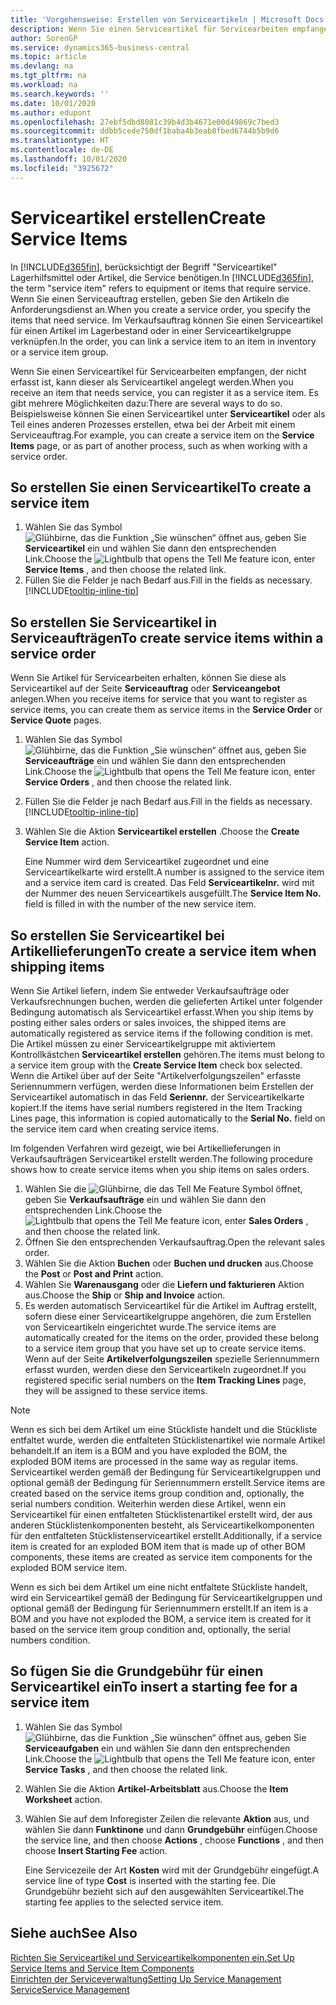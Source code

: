 ```yaml
---
title: 'Vorgehensweise: Erstellen von Serviceartikeln | Microsoft Docs'
description: Wenn Sie einen Serviceartikel für Servicearbeiten empfangen, der nicht erfasst ist, kann dieser als Serviceartikel angelegt werden.
author: SorenGP
ms.service: dynamics365-business-central
ms.topic: article
ms.devlang: na
ms.tgt_pltfrm: na
ms.workload: na
ms.search.keywords: ''
ms.date: 10/01/2020
ms.author: edupont
ms.openlocfilehash: 27ebf5dbd8081c39b4d3b4671e00d49869c7bed3
ms.sourcegitcommit: ddbb5cede750df1baba4b3eab8fbed6744b5b9d6
ms.translationtype: HT
ms.contentlocale: de-DE
ms.lasthandoff: 10/01/2020
ms.locfileid: "3925672"
---
```

# <a name="create-service-items"></a><span data-ttu-id="98f9d-103">Serviceartikel erstellen</span><span class="sxs-lookup"><span data-stu-id="98f9d-103">Create Service Items</span></span>
<span data-ttu-id="98f9d-104">In [!INCLUDE[d365fin](includes/d365fin_md.md)], berücksichtigt der Begriff "Serviceartikel" Lagerhilfsmittel oder Artikel, die Service benötigen.</span><span class="sxs-lookup"><span data-stu-id="98f9d-104">In [!INCLUDE[d365fin](includes/d365fin_md.md)], the term "service item" refers to equipment or items that require service.</span></span> <span data-ttu-id="98f9d-105">Wenn Sie einen Serviceauftrag erstellen, geben Sie den Artikeln die Anforderungsdienst an.</span><span class="sxs-lookup"><span data-stu-id="98f9d-105">When you create a service order, you specify the items that need service.</span></span> <span data-ttu-id="98f9d-106">Im Verkaufsauftrag können Sie einen Serviceartikel für einen Artikel im Lagerbestand oder in einer Serviceartikelgruppe verknüpfen.</span><span class="sxs-lookup"><span data-stu-id="98f9d-106">In the order, you can link a service item to an item in inventory or a service item group.</span></span>    

<span data-ttu-id="98f9d-107">Wenn Sie einen Serviceartikel für Servicearbeiten empfangen, der nicht erfasst ist, kann dieser als Serviceartikel angelegt werden.</span><span class="sxs-lookup"><span data-stu-id="98f9d-107">When you receive an item that needs service, you can register it as a service item.</span></span> <span data-ttu-id="98f9d-108">Es gibt mehrere Möglichkeiten dazu:</span><span class="sxs-lookup"><span data-stu-id="98f9d-108">There are several ways to do so.</span></span> <span data-ttu-id="98f9d-109">Beispielsweise können Sie einen Serviceartikel unter **Serviceartikel** oder als Teil eines anderen Prozesses erstellen, etwa bei der Arbeit mit einem Serviceauftrag.</span><span class="sxs-lookup"><span data-stu-id="98f9d-109">For example, you can create a service item on the **Service Items** page, or as part of another process, such as when working with a service order.</span></span>   

## <a name="to-create-a-service-item"></a><span data-ttu-id="98f9d-110">So erstellen Sie einen Serviceartikel</span><span class="sxs-lookup"><span data-stu-id="98f9d-110">To create a service item</span></span>  
1. <span data-ttu-id="98f9d-111">Wählen Sie das Symbol ![Glühbirne, das die Funktion „Sie wünschen“ öffnet](media/ui-search/search_small.png "Was möchten Sie tun?") aus, geben Sie **Serviceartikel** ein und wählen Sie dann den entsprechenden Link.</span><span class="sxs-lookup"><span data-stu-id="98f9d-111">Choose the ![Lightbulb that opens the Tell Me feature](media/ui-search/search_small.png "Tell me what you want to do") icon, enter **Service Items** , and then choose the related link.</span></span>
2. <span data-ttu-id="98f9d-112">Füllen Sie die Felder je nach Bedarf aus.</span><span class="sxs-lookup"><span data-stu-id="98f9d-112">Fill in the fields as necessary.</span></span> [!INCLUDE[tooltip-inline-tip](includes/tooltip-inline-tip_md.md)]  

## <a name="to-create-service-items-within-a-service-order"></a><span data-ttu-id="98f9d-113">So erstellen Sie Serviceartikel in Serviceaufträgen</span><span class="sxs-lookup"><span data-stu-id="98f9d-113">To create service items within a service order</span></span>  
<span data-ttu-id="98f9d-114">Wenn Sie Artikel für Servicearbeiten erhalten, können Sie diese als Serviceartikel auf der Seite **Serviceauftrag** oder **Serviceangebot** anlegen.</span><span class="sxs-lookup"><span data-stu-id="98f9d-114">When you receive items for service that you want to register as service items, you can create them as service items in the **Service Order** or **Service Quote** pages.</span></span>  

1. <span data-ttu-id="98f9d-115">Wählen Sie das Symbol ![Glühbirne, das die Funktion „Sie wünschen“ öffnet](media/ui-search/search_small.png "Was möchten Sie tun?") aus, geben Sie **Serviceaufträge** ein und wählen Sie dann den entsprechenden Link.</span><span class="sxs-lookup"><span data-stu-id="98f9d-115">Choose the ![Lightbulb that opens the Tell Me feature](media/ui-search/search_small.png "Tell me what you want to do") icon, enter **Service Orders** , and then choose the related link.</span></span>  
2. <span data-ttu-id="98f9d-116">Füllen Sie die Felder je nach Bedarf aus.</span><span class="sxs-lookup"><span data-stu-id="98f9d-116">Fill in the fields as necessary.</span></span> [!INCLUDE[tooltip-inline-tip](includes/tooltip-inline-tip_md.md)]  
3. <span data-ttu-id="98f9d-117">Wählen Sie die Aktion **Serviceartikel erstellen** .</span><span class="sxs-lookup"><span data-stu-id="98f9d-117">Choose the **Create Service Item** action.</span></span>  

    <span data-ttu-id="98f9d-118">Eine Nummer wird dem Serviceartikel zugeordnet und eine Serviceartikelkarte wird erstellt.</span><span class="sxs-lookup"><span data-stu-id="98f9d-118">A number is assigned to the service item and a service item card is created.</span></span> <span data-ttu-id="98f9d-119">Das Feld **Serviceartikelnr.** wird mit der Nummer des neuen Serviceartikels ausgefüllt.</span><span class="sxs-lookup"><span data-stu-id="98f9d-119">The **Service Item No.** field is filled in with the number of the new service item.</span></span>

## <a name="to-create-a-service-item-when-shipping-items"></a><span data-ttu-id="98f9d-120">So erstellen Sie Serviceartikel bei Artikellieferungen</span><span class="sxs-lookup"><span data-stu-id="98f9d-120">To create a service item when shipping items</span></span>  
<span data-ttu-id="98f9d-121">Wenn Sie Artikel liefern, indem Sie entweder Verkaufsaufträge oder Verkaufsrechnungen buchen, werden die gelieferten Artikel unter folgender Bedingung automatisch als Serviceartikel erfasst.</span><span class="sxs-lookup"><span data-stu-id="98f9d-121">When you ship items by posting either sales orders or sales invoices, the shipped items are automatically registered as service items if the following condition is met.</span></span> <span data-ttu-id="98f9d-122">Die Artikel müssen zu einer Serviceartikelgruppe mit aktiviertem Kontrollkästchen **Serviceartikel erstellen** gehören.</span><span class="sxs-lookup"><span data-stu-id="98f9d-122">The items must belong to a service item group with the **Create Service Item** check box selected.</span></span> <span data-ttu-id="98f9d-123">Wenn die Artikel über auf der Seite "Artikelverfolgungszeilen" erfasste Seriennummern verfügen, werden diese Informationen beim Erstellen der Serviceartikel automatisch in das Feld **Seriennr.** der Serviceartikelkarte kopiert.</span><span class="sxs-lookup"><span data-stu-id="98f9d-123">If the items have serial numbers registered in the Item Tracking Lines page, this information is copied automatically to the **Serial No.** field on the service item card when creating service items.</span></span>  

<span data-ttu-id="98f9d-124">Im folgenden Verfahren wird gezeigt, wie bei Artikellieferungen in Verkaufsaufträgen Serviceartikel erstellt werden.</span><span class="sxs-lookup"><span data-stu-id="98f9d-124">The following procedure shows how to create service items when you ship items on sales orders.</span></span>  

1. <span data-ttu-id="98f9d-125">Wählen Sie die ![Glühbirne, die das Tell Me Feature](media/ui-search/search_small.png "Was möchten Sie tun?") Symbol öffnet, geben Sie **Verkaufsaufträge** ein und wählen Sie dann den entsprechenden Link.</span><span class="sxs-lookup"><span data-stu-id="98f9d-125">Choose the ![Lightbulb that opens the Tell Me feature](media/ui-search/search_small.png "Tell me what you want to do") icon, enter **Sales Orders** , and then choose the related link.</span></span>  
2. <span data-ttu-id="98f9d-126">Öffnen Sie den entsprechenden Verkaufsauftrag.</span><span class="sxs-lookup"><span data-stu-id="98f9d-126">Open the relevant sales order.</span></span>  
3. <span data-ttu-id="98f9d-127">Wählen Sie die Aktion **Buchen** oder **Buchen und drucken** aus.</span><span class="sxs-lookup"><span data-stu-id="98f9d-127">Choose the **Post** or **Post and Print** action.</span></span>  
4. <span data-ttu-id="98f9d-128">Wählen Sie **Warenausgang** oder die **Liefern und fakturieren** Aktion aus.</span><span class="sxs-lookup"><span data-stu-id="98f9d-128">Choose the **Ship** or **Ship and Invoice** action.</span></span>  
5. <span data-ttu-id="98f9d-129">Es werden automatisch Serviceartikel für die Artikel im Auftrag erstellt, sofern diese einer Serviceartikelgruppe angehören, die zum Erstellen von Serviceartikeln eingerichtet wurde.</span><span class="sxs-lookup"><span data-stu-id="98f9d-129">The service items are automatically created for the items on the order, provided these belong to a service item group that you have set up to create service items.</span></span> <span data-ttu-id="98f9d-130">Wenn auf der Seite **Artikelverfolgungszeilen** spezielle Seriennummern erfasst wurden, werden diese den Serviceartikeln zugeordnet.</span><span class="sxs-lookup"><span data-stu-id="98f9d-130">If you registered specific serial numbers on the **Item Tracking Lines** page, they will be assigned to these service items.</span></span>  

> [!NOTE]  
>  <span data-ttu-id="98f9d-131">Wenn es sich bei dem Artikel um eine Stückliste handelt und die Stückliste entfaltet wurde, werden die entfalteten Stücklistenartikel wie normale Artikel behandelt.</span><span class="sxs-lookup"><span data-stu-id="98f9d-131">If an item is a BOM and you have exploded the BOM, the exploded BOM items are processed in the same way as regular items.</span></span> <span data-ttu-id="98f9d-132">Serviceartikel werden gemäß der Bedingung für Serviceartikelgruppen und optional gemäß der Bedingung für Seriennummern erstellt.</span><span class="sxs-lookup"><span data-stu-id="98f9d-132">Service items are created based on the service items group condition and, optionally, the serial numbers condition.</span></span> <span data-ttu-id="98f9d-133">Weiterhin werden diese Artikel, wenn ein Serviceartikel für einen entfalteten Stücklistenartikel erstellt wird, der aus anderen Stücklistenkomponenten besteht, als Serviceartikelkomponenten für den entfalteten Stücklistenserviceartikel erstellt.</span><span class="sxs-lookup"><span data-stu-id="98f9d-133">Additionally, if a service item is created for an exploded BOM item that is made up of other BOM components, these items are created as service item components for the exploded BOM service item.</span></span>  
>   
>  <span data-ttu-id="98f9d-134">Wenn es sich bei dem Artikel um eine nicht entfaltete Stückliste handelt, wird ein Serviceartikel gemäß der Bedingung für Serviceartikelgruppen und optional gemäß der Bedingung für Seriennummern erstellt.</span><span class="sxs-lookup"><span data-stu-id="98f9d-134">If an item is a BOM and you have not exploded the BOM, a service item is created for it based on the service item group condition and, optionally, the serial numbers condition.</span></span>  

## <a name="to-insert-a-starting-fee-for-a-service-item"></a><span data-ttu-id="98f9d-135">So fügen Sie die Grundgebühr für einen Serviceartikel ein</span><span class="sxs-lookup"><span data-stu-id="98f9d-135">To insert a starting fee for a service item</span></span>
1. <span data-ttu-id="98f9d-136">Wählen Sie das Symbol ![Glühbirne, das die Funktion „Sie wünschen“ öffnet](media/ui-search/search_small.png "Was möchten Sie tun?") aus, geben Sie **Serviceaufgaben** ein und wählen Sie dann den entsprechenden Link.</span><span class="sxs-lookup"><span data-stu-id="98f9d-136">Choose the ![Lightbulb that opens the Tell Me feature](media/ui-search/search_small.png "Tell me what you want to do") icon, enter **Service Tasks** , and then choose the related link.</span></span>
2. <span data-ttu-id="98f9d-137">Wählen Sie die Aktion **Artikel-Arbeitsblatt** aus.</span><span class="sxs-lookup"><span data-stu-id="98f9d-137">Choose the **Item Worksheet** action.</span></span>
3. <span data-ttu-id="98f9d-138">Wählen Sie auf dem Inforegister Zeilen die relevante **Aktion** aus, und wählen Sie dann **Funktinone** und dann **Grundgebühr** einfügen.</span><span class="sxs-lookup"><span data-stu-id="98f9d-138">Choose the service line, and then choose **Actions** , choose **Functions** , and then choose **Insert Starting Fee** action.</span></span>  

    <span data-ttu-id="98f9d-139">Eine Servicezeile der Art **Kosten** wird mit der Grundgebühr eingefügt.</span><span class="sxs-lookup"><span data-stu-id="98f9d-139">A service line of type **Cost** is inserted with the starting fee.</span></span> <span data-ttu-id="98f9d-140">Die Grundgebühr bezieht sich auf den ausgewählten Serviceartikel.</span><span class="sxs-lookup"><span data-stu-id="98f9d-140">The starting fee applies to the selected service item.</span></span>

## <a name="see-also"></a><span data-ttu-id="98f9d-141">Siehe auch</span><span class="sxs-lookup"><span data-stu-id="98f9d-141">See Also</span></span>  
[<span data-ttu-id="98f9d-142">Richten Sie Serviceartikel und Serviceartikelkomponenten ein.</span><span class="sxs-lookup"><span data-stu-id="98f9d-142">Set Up Service Items and Service Item Components</span></span>](service-how-setup-service-items.md)  
[<span data-ttu-id="98f9d-143">Einrichten der Serviceverwaltung</span><span class="sxs-lookup"><span data-stu-id="98f9d-143">Setting Up Service Management</span></span>](service-setup-service.md)  
[<span data-ttu-id="98f9d-144">Service</span><span class="sxs-lookup"><span data-stu-id="98f9d-144">Service Management</span></span>](service-service.md)  
